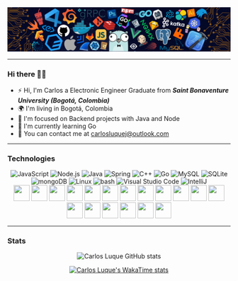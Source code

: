 <div align="center">
	<img src="/banner-github.png"/>
</div>

---
### Hi there 👋🏻

* ⚡ Hi, I'm Carlos a Electronic Engineer Graduate from ***Saint Bonaventure University (Bogotá, Colombia)***
* 🌍 I'm living in Bogotá, Colombia
* 🌱 I'm focused on Backend projects with Java and Node
* 🐹 I'm currently learning Go 
* 📧 You can contact me at [carlosluquej@outlook.com](mailto:carlosluquej@outlook.com)

---

### Technologies

<div align="center">
	<img width="50" src="https://raw.githubusercontent.com/marwin1991/profile-technology-icons/refs/heads/main/icons/javascript.png" alt="JavaScript" title="JavaScript"/>
	<img width="50" src="https://raw.githubusercontent.com/marwin1991/profile-technology-icons/refs/heads/main/icons/node_js.png" alt="Node.js" title="Node.js"/>
	<img width="50" src="https://raw.githubusercontent.com/marwin1991/profile-technology-icons/refs/heads/main/icons/java.png" alt="Java" title="Java"/>
	<img width="50" src="https://raw.githubusercontent.com/marwin1991/profile-technology-icons/refs/heads/main/icons/spring.png" alt="Spring" title="Spring"/>
	<img width="50" src="https://raw.githubusercontent.com/marwin1991/profile-technology-icons/refs/heads/main/icons/c++.png" alt="C++" title="C++"/>
	<img width="50" src="https://raw.githubusercontent.com/marwin1991/profile-technology-icons/refs/heads/main/icons/go.png" alt="Go" title="Go"/>
	<img width="50" src="https://raw.githubusercontent.com/marwin1991/profile-technology-icons/refs/heads/main/icons/mysql.png" alt="MySQL" title="MySQL"/>
	<img width="50" src="https://raw.githubusercontent.com/marwin1991/profile-technology-icons/refs/heads/main/icons/sqlite.png" alt="SQLite" title="SQLite"/>
	<img width="50" src="https://raw.githubusercontent.com/marwin1991/profile-technology-icons/refs/heads/main/icons/mongodb.png" alt="mongoDB" title="mongoDB"/>
	<img width="50" src="https://raw.githubusercontent.com/marwin1991/profile-technology-icons/refs/heads/main/icons/linux.png" alt="Linux" title="Linux"/>
	<img width="50" src="https://raw.githubusercontent.com/marwin1991/profile-technology-icons/refs/heads/main/icons/bash.png" alt="bash" title="bash"/>
	<img width="50" src="https://raw.githubusercontent.com/marwin1991/profile-technology-icons/refs/heads/main/icons/visual_studio_code.png" alt="Visual Studio Code" title="Visual Studio Code"/>
	<img width="50" src="https://raw.githubusercontent.com/marwin1991/profile-technology-icons/refs/heads/main/icons/intellij.png" alt="IntelliJ" title="IntelliJ"/>
</div>

<div align="center">
	<img height="36" width="36" src="https://cdn.jsdelivr.net/gh/devicons/devicon/icons/java/java-original.svg"/>
	<img height="36" width="36" src="https://cdn.simpleicons.org/spring/6DB33F" />
	<img height="36" width="36" src="https://cdn.simpleicons.org/springboot/6DB33F" />
	<img height="36" width="36" src="https://cdn.simpleicons.org/javascript/F7DF1E" />
	<img height="36" width="36" src="https://cdn.simpleicons.org/nodedotjs/5FA04E" />
	<img height="36" width="36" src="https://cdn.simpleicons.org/go/00ADD8" />
	<img height="36" width="36" src="https://cdn.simpleicons.org/cplusplus/00599C" />
	<img height="36" width="36" src="https://cdn.simpleicons.org/html5/E34F26" />
	<img height="36" width="36" src="https://cdn.simpleicons.org/css/663399" />
	<img height="36" width="36" src="https://cdn.simpleicons.org/mysql/4479A1" />
	<img height="36" width="36" src="https://cdn.simpleicons.org/sqlite/003B57" />
	<img height="36" width="36" src="https://cdn.simpleicons.org/mongodb/47A248" />
	<img height="36" width="36" src="https://cdn.jsdelivr.net/gh/devicons/devicon@latest/icons/amazonwebservices/amazonwebservices-original-wordmark.svg" />
	<img height="36" width="36" src="https://cdn.simpleicons.org/linux/FCC624" />
	<img height="36" width="36" src="https://cdn.simpleicons.org/gnubash/4EAA25" />
	<img height="36" width="36" src="https://cdn.simpleicons.org/kicad/314CB0" />
	<img height="36" width="36" src="https://cdn.simpleicons.org/altiumdesigner/A5915F" />
	<img height="36" width="36" src="https://cdn.simpleicons.org/platformio/F5822A" />
</div>

---

### Stats
<div align=center>
  
  ![Carlos Luque GitHub stats](https://github-readme-stats.vercel.app/api?username=carlosluquec&show_icons=true&rank_icon=github&hide=stars,issues&theme=algolia&hide_border=true&include_all_commits=true) 


[![Carlos Luque's WakaTime stats](https://github-readme-stats.vercel.app/api/wakatime?username=carlosluquec&theme=algolia&hide_border=true&layout=default)](https://github.com/anuraghazra/github-readme-stats)


</div>
